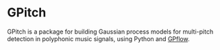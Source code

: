 # GPitch
GPitch is a package for building Gaussian process models for multi-pitch detection in polyphonic music signals, using Python and [GPflow](https://github.com/GPflow).
